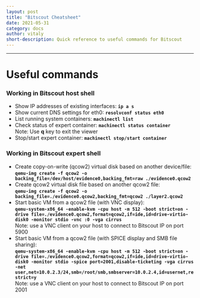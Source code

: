 ```yaml
---
layout: post
title: "Bitscout Cheatsheet"
date: 2021-05-31
category: docs
author: vitaly
short-description: Quick reference to useful commands for Bitscout
---
```

-----

# Useful commands #  
### Working in Bitscout host shell ###  
* Show IP addresses of existing interfaces: **`ip a s`** 
* Show current DNS settings for eth0: **`resolvconf status eth0`**  
* List running system containers: **`machinectl list`**  
* Check status of expert container: **`machinectl status container`**  
  Note: Use **q** key to exit the viewer
* Stop/start expert container: **`machinectl stop/start container`**  

### Working in Bitscout expert shell ###  
* Create copy-on-write (qcow2) virtual disk based on another device/file:  
  **`qemu-img create -f qcow2 -o backing_file=/dev/host/evidence0,backing_fmt=raw ./evidence0.qcow2`** 
* Create qcow2 virtual disk file based on another qcow2 file:  
  **`qemu-img create -f qcow2 -o backing_file=./evidence0.qcow2,backing_fmt=qcow2 ./layer2.qcow2`** 
* Start basic VM from a qcow2 file (with VNC display):  
  **`qemu-system-x86_64 -enable-kvm -cpu host -m 512 -boot strict=on -drive file=./evidence0.qcow2,format=qcow2,if=ide,id=drive-virtio-disk0 -monitor stdio -vnc :0 -vga cirrus`**  
  Note: use a VNC client on your host to connect to Bitscout IP on port 5900
* Start basic VM from a qcow2 file (with SPICE display and SMB file sharing):  
  **`qemu-system-x86_64 -enable-kvm -cpu host -m 512 -boot strict=on -drive file=./evidence0.qcow2,format=qcow2,if=ide,id=drive-virtio-disk0 -monitor stdio -spice port=2001,disable-ticketing -vga cirrus -net user,net=10.0.2.3/24,smb=/root/smb,smbserver=10.0.2.4,id=usernet,restrict=y`**  
  Note: use a VNC client on your host to connect to Bitscout IP on port 2001

